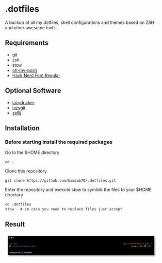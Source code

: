# .dotfiles
A backup of all my dotfiles, shell configurations and themes based on ZSH and other awesome tools.

## Requirements

* git
* zsh
* stow
* [oh-my-posh](https://ohmyposh.dev/docs)
* [Hack Nerd Font Regular](https://github.com/ryanoasis/nerd-fonts/releases/download/v3.2.1/Hack.zip)

## Optional Software

* [lazydocker](https://github.com/jesseduffield/lazydocker#installation)
* [lazygit](https://github.com/jesseduffield/lazygit?tab=readme-ov-file#binary-releases)
* [zellij](https://zellij.dev/documentation/installation)

## Installation

### Before starting install the required packages

Go to the $HOME directory
```
cd ~
```
Clone this repository
```
git clone https://github.com/hamzab70/.dotfiles.git
```
Enter the repository and execute stow to symlink the files to your $HOME directory
```
cd .dotfiles
stow . # in case you need to replace files just accept
```

## Result

![](theme.png)
